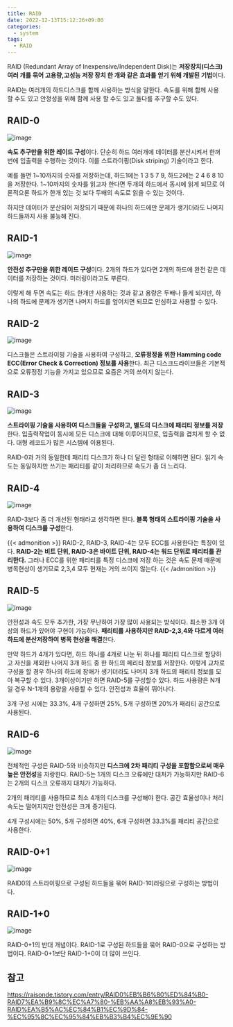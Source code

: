 ```yaml
---
title: RAID
date: 2022-12-13T15:12:26+09:00
categories:
  - system
tags: 
  - RAID
---
```

RAID (Redundant Array of Inexpensive/Independent Disk)는 **저장장치(디스크) 여러 개를  묶어 고용량,고성능 저장 장치 한 개와 같은 효과를 얻기 위해 개발된 기법**이다.

RAID는 여러개의 하드디스크를 함께 사용하는 방식을 말한다. 속도를 위해 함께 사용 할 수도 있고 안정성을 위해 함께 사용 할 수도 있고 둘다를 추구할 수도 있다.

## RAID-0

![image](https://user-images.githubusercontent.com/46465928/207376197-7162a15f-ed87-42ca-b59b-fcafb82afb3e.png)

**속도 추구만을 위한 레이드 구성**이다. 단순히 하드 여러개에 데이터를 분산시켜서 한꺼번에 입출력을 수행하는 것이다. 이를 스트라이핑(Disk striping) 기술이라고 한다.

예를 들면 1\~10까지의 숫자를 저장하는데, 하드1에는 1 3 5 7 9, 하드2에는 2 4 6 8 10을 저장한다. 1~10까지의 숫자를 읽고자 한다면 두개의 하드에서 동시에 읽게 되므로 이론적으론 하드가 한개 있는 것 보다 두배의 속도로 읽을 수 있는 것이다.

하지만 데이터가 분산되어 저장되기 때문에 하나의 하드에만 문제가 생기더라도 나머지 하드들까지 사용 불능해 진다.

## RAID-1

![image](https://user-images.githubusercontent.com/46465928/207376354-61aa85a1-9497-4bed-9ebb-7ffa9abe9eb0.png)

**안전성 추구만을 위한 레이드 구성**이다. 2개의 하드가 있다면 2개의 하드에 완전 같은 데이터를 저장하는 것이다. 미러링이라고도 부른다.

이렇게 해 두면 속도는 하드 한개만 사용하는 것과 같고 용량은 두배나 들게 되지만, 하나의 하드에 문제가 생기면 나머지 하드를 엎어치면 되므로 안심하고 사용할 수 있다.

## RAID-2

![image](https://user-images.githubusercontent.com/46465928/207215996-94803666-8f0c-4411-9135-9db763be77d9.png)

디스크들은 스트라이핑 기술을 사용하여 구성하고, **오류정정을 위한  Hamming code ECC(Error Check & Correction) 정보를 사용**한다. 최근 디스크드라이브들은 기본적으로 오류정정 기능을 가지고 있으므로 요즘은 거의 쓰이지 않는다.

## RAID-3

![image](https://user-images.githubusercontent.com/46465928/207216121-a5c544cd-4d36-4948-a8ba-1d84af76a75c.png)

**스트라이핑 기술을 사용하여 디스크들을 구성하고, 별도의 디스크에 패리티 정보를 저장**한다. 입출력작업이 동시에 모든 디스크에 대해 이루어지므로, 입출력을 겹치게 할 수 없다. 대형 레코드가 많은 시스템에 이용된다.

RAID-0과 거의 동일한데 패리티 디스크가 하나 더 달린 형태로 이해하면 된다. 읽기 속도는 동일하지만 쓰기는 패리티를 같이 처리하므로 속도가 좀 더 느리다.

## RAID-4

![image](https://user-images.githubusercontent.com/46465928/207216262-805f2a97-6b4b-4ae3-afa5-22e8340ad21f.png)

RAID-3보다 좀 더 개선된 형태라고 생각하면 된다. **블록 형태의 스트라이핑 기술을 사용하여 디스크를 구성**한다.

{{< admonition >}}
RAID-2, RAID-3, RAID-4는 모두 ECC를 사용한다는 특징이 있다. **RAID-2는 비트 단위, RAID-3은 바이트 단위, RAID-4는 워드 단위로 패리티를 관리한다.** 그러나 ECC를 위한 패리티를 특정 디스크에 저장 하는 것은 속도 문제 때문에 병목현상이 생기므로 2,3,4 모두 현재는 거의 쓰이지 않는다.
{{< /admonition >}}

## RAID-5

![image](https://user-images.githubusercontent.com/46465928/207216492-14e2d96a-c7f6-4521-84d9-91d72d742ae5.png)

안전성과 속도 모두 추가한, 가장 무난하여 가장 많이 사용되는 방식이다. 최소한 3개 이상의 하드가 있어야 구현이 가능하다. **패리티를 사용하지만 RAID-2,3,4와 다르게 여러 하드에 분산저장하여 병목 현상을 해결**한다. 

만약 하드가 4개가 있다면, 하드 하나를 4개로 나눈 뒤 하나를 패리티 디스크로 할당하고 자신을 제외한 나머지 3개 하드 중 한 하드의 페리티 정보를 저장한다. 이렇게 교차로 구성을 할 경우 하나의 하드에 장애가 생기더라도 나머지 3개 하드의 패리티 정보를 모아 복구할 수 있다. 3개이상이기만 하면 RAID-5를 구성할수 있다. 하드 사용량은 N개일 경우 N-1개의 용량을 사용할 수 있다. 안전성과 효율이 뛰어나다.

3개 구성 시에는 33.3%, 4개 구성하면 25%, 5개 구성하면 20%가 패리티 공간으로 사용된다.

## RAID-6

![image](https://user-images.githubusercontent.com/46465928/207216727-3332b53a-a88a-4fcd-be90-101679082a1a.png)

전체적인 구성은 RAID-5와 비슷하지만 **디스크에 2차 패리티 구성을 포함함으로써 매우 높은 안전성**을 자랑한다. RAID-5는 1개의 디스크 오류에만 대처가 가능하지만 RAID-6는 2개의 디스크 오류까지 대처가 가능하다.

2개의 패리티를 사용하므로 최소 4개의 디스크를 구성해야 한다. 공간 효율성이나 처리속도는 떨어지지만 안전성은 크게 증가된다.

4개 구성시에는 50%, 5개 구성하면 40%, 6개 구성하면 33.3%를 패리티 공간으로 사용한다.

## RAID-0+1

![image](https://user-images.githubusercontent.com/46465928/207217080-1f0900a4-9616-47fe-8d03-8859fea15281.png)

RAID0의 스트라이핑으로 구성된 하드들을 묶어 RAID-1미러링으로 구성하는 방법이다.

## RAID-1+0

![image](https://user-images.githubusercontent.com/46465928/207217140-094a1339-2c29-401b-97ee-4e5fc53a7492.png)

RAID-0+1의 반대 개념이다. RAID-1로 구성된 하드들을 묶어 RAID-0으로 구성하는 방법이다. RAID-0+1보단 RAID-1+0이 더 많이 쓰인다.

## 참고
https://raisonde.tistory.com/entry/RAID0%EB%B6%80%ED%84%B0-RAID7%EA%B9%8C%EC%A7%80-%EB%AA%A8%EB%93%A0-RAID%EA%B5%AC%EC%84%B1%EC%9D%84-%EC%95%8C%EC%95%84%EB%B3%B4%EC%9E%90


